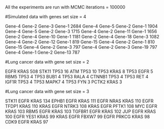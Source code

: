 All the experiments are run with MCMC iterations = 100000 

#Simulated data with genes set size = 4

Gene-4  Gene-2  Gene-3  Gene-1  2684
Gene-4  Gene-5  Gene-2  Gene-1  1904
Gene-4  Gene-5  Gene-2  Gene-3  1715
Gene-4  Gene-2  Gene-11 Gene-1  1656
Gene-2  Gene-4  Gene-10 Gene-1  1181
Gene-2  Gene-4  Gene-18 Gene-3  1082
Gene-4  Gene-2  Gene-12 Gene-1  819
Gene-15 Gene-4  Gene-2  Gene-1  810
Gene-15 Gene-4  Gene-2  Gene-3  797
Gene-4  Gene-2  Gene-3  Gene-19 797
Gene-4  Gene-1  Gene-2  Gene-13 787

#Lung cancer data with gene set size = 2

EGFR    KRAS    508
STK11   TP53    16
ATM     TP53    10
TP53    KRAS    8
TP53    EGFR    5
RBM5    TP53    4
TP53    BUB1    4
TP53    RALA    4
CTNNB1  TP53    4
TP53    RET     4
IGF1R   TP53    4
TP53    MAPK7   4
TP53    FYN     3
PCTK2   KRAS    3

#Lung cancer data with gene set size = 3

STK11   EGFR    KRAS    134
EPHB1   EGFR    KRAS    111
EGFR    NRAS    KRAS    110
EGFR    TFDP1   KRAS    110
KRAS    EGFR    NTRK3   108
KRAS    EGFR    PFTK1   108
MYC     EGFR    KRAS    103
RBM5    EGFR    KRAS    103
TGFBR1  EGFR    KRAS    102
JUP     EGFR    KRAS    100
EGFR    YES1    KRAS    99
KRAS    EGFR    FBXW7   99
EGFR    PRKCG   KRAS    98
CDK9    EGFR    KRAS    97


